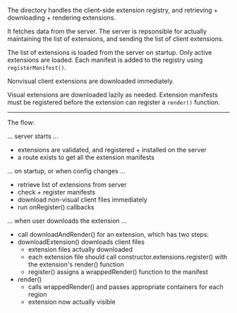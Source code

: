 The directory handles the client-side extension registry, and retrieving + downloading + rendering extensions.

It fetches data from the server. The server is repsonsible for actually maintaining the list of extensions, and sending the list of client extensions.

The list of extensions is loaded from the server on startup. Only active extensions are loaded. Each manifest is added to the registry using `registerManifest()`.

Nonvisual client extensions are downloaded immediately.

Visual extensions are downloaded lazily as needed. Extension manifests must be registered before the extension can register a `render()` function.

---

The flow:

... server starts ...

- extensions are validated, and registered + installed on the server
- a route exists to get all the extension manifests

... on startup, or when config changes ...

- retrieve list of extensions from server
- check + register manifests
- download non-visual client files immediately
- run onRegister() callbacks

... when user downloads the extension ...

- call downloadAndRender() for an extension, which has two steps:
- downloadExtension() downloads client files
    - extension files actually downloaded
    - each extension file should call constructor.extensions.register() with the extension's render() function
    - register() assigns a wrappedRender() function to the manifest
- render()
    - calls wrappedRender() and passes appropriate containers for each region
    - extension now actually visible
